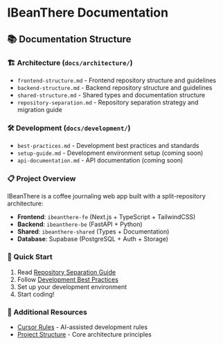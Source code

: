 # IBeanThere Documentation

## 📚 Documentation Structure

### 🏗️ Architecture (`docs/architecture/`)
- `frontend-structure.md` - Frontend repository structure and guidelines
- `backend-structure.md` - Backend repository structure and guidelines  
- `shared-structure.md` - Shared types and documentation structure
- `repository-separation.md` - Repository separation strategy and migration guide

### 🛠️ Development (`docs/development/`)
- `best-practices.md` - Development best practices and standards
- `setup-guide.md` - Development environment setup (coming soon)
- `api-documentation.md` - API documentation (coming soon)

### 📋 Project Overview
IBeanThere is a coffee journaling web app built with a split-repository architecture:
- **Frontend**: `ibeanthere-fe` (Next.js + TypeScript + TailwindCSS)
- **Backend**: `ibeanthere-be` (FastAPI + Python)
- **Shared**: `ibeanthere-shared` (Types + Documentation)
- **Database**: Supabase (PostgreSQL + Auth + Storage)

### 🚀 Quick Start
1. Read [Repository Separation Guide](architecture/repository-separation.md)
2. Follow [Development Best Practices](development/best-practices.md)
3. Set up your development environment
4. Start coding!

### 📖 Additional Resources
- [Cursor Rules](../.cursor/rules/) - AI-assisted development rules
- [Project Structure](../.cursor/rules/project-structure.mdc) - Core architecture principles
